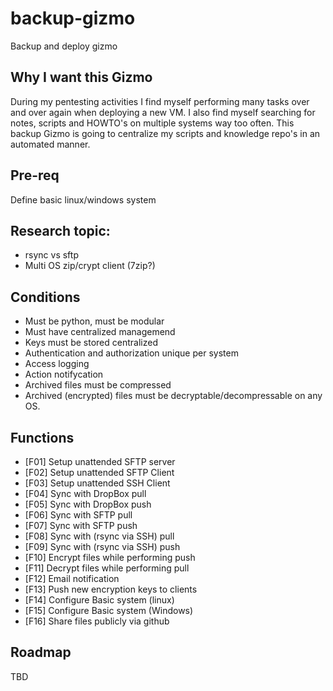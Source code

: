 # backup-gizmo
Backup and deploy gizmo

## Why I want this Gizmo
During my pentesting activities I find myself performing many tasks over and over again when deploying a new VM. 
I also find myself searching for notes, scripts and HOWTO's on multiple systems way too often. 
This backup Gizmo is going to centralize my scripts and knowledge repo's in an automated manner. 

## Pre-req
Define basic linux/windows system

## Research topic:
* rsync vs sftp
* Multi OS zip/crypt client (7zip?)

## Conditions
* Must be python, must be modular
* Must have centralized managemend
* Keys must be stored centralized
* Authentication and authorization unique per system
* Access logging
* Action notifycation
* Archived files must be compressed 
* Archived (encrypted) files must be decryptable/decompressable on any OS. 

## Functions
* [F01] Setup unattended SFTP server 
* [F02] Setup unattended SFTP Client
* [F03] Setup unattended SSH Client
* [F04] Sync with DropBox pull
* [F05] Sync with DropBox push
* [F06] Sync with SFTP pull 
* [F07] Sync with SFTP push 
* [F08] Sync with (rsync via SSH) pull 
* [F09] Sync with (rsync via SSH) push 
* [F10] Encrypt files while performing push
* [F11] Decrypt files while performing pull
* [F12] Email notification
* [F13] Push new encryption keys to clients
* [F14] Configure Basic system (linux)
* [F15] Configure Basic system (Windows)
* [F16] Share files publicly via github

## Roadmap
TBD
